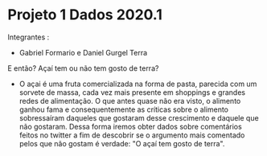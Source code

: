 # Projeto 1 Dados 2020.1

Integrantes : 
* Gabriel Formario e Daniel Gurgel Terra
  
  
E então? Açaí tem ou não tem gosto de terra?
* O açai é uma fruta comercializada na forma de pasta, parecida com um sorvete de massa, cada vez mais presente em shoppings e grandes redes de alimentação. O que antes quase não era visto, o alimento ganhou fama e consequentemente as críticas sobre o alimento sobressaíram daqueles que gostaram desse crescimento e daquele que não gostaram. Dessa forma iremos obter dados sobre comentários feitos no twitter a fim de descobrir se o argumento mais comentado pelos que não gostam é verdade: "O açaí tem gosto de terra".
